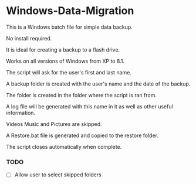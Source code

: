 Windows-Data-Migration
======================

This is a Windows batch file for simple data backup.

No install required.

It is ideal for creating a backup to a flash drive.

Works on all versions of Windows from XP to 8.1.

The script will ask for the user's first and last name.

A backup folder is created with the user's name and the date of the backup.

The folder is created in the folder where the script is ran from.

A log file will be generated with this name in it as well as other useful information.

Videos Music and Pictures are skipped.

A Restore.bat file is generated and copied to the restore folder.

The script closes automatically when complete.



### TODO
- [ ] Allow user to select skipped folders
